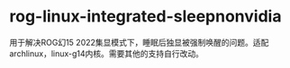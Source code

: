 # rog-linux-integrated-sleepnonvidia
用于解决ROG幻15 2022集显模式下，睡眠后独显被强制唤醒的问题。适配archlinux，linux-g14内核。需要其他的支持自行改动。
